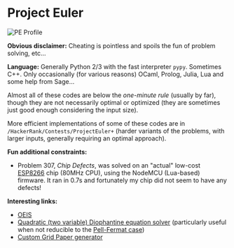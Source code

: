 # Project Euler

![PE Profile](https://projecteuler.net/profile/NiakTheWizard.png)

**Obvious disclaimer:** Cheating is pointless and spoils the fun of problem solving, etc...

**Language:** Generally Python 2/3 with the fast interpreter `pypy`. Sometimes C++. Only occasionally (for various reasons) OCaml, Prolog, Julia, Lua and some help from Sage...

Almost all of these codes are below the *one-minute rule* (usually by far), though they are not necessarily optimal or optimized (they are sometimes just good enough considering the input size).

More efficient implementations of some of these codes are in `/HackerRank/Contests/ProjectEuler+` (harder variants of the problems, with larger inputs, generally requiring an optimal approach).

**Fun additional constraints:**
 * Problem 307, *Chip Defects*, was solved on an "actual" low-cost [ESP8266](https://en.wikipedia.org/wiki/ESP8266) chip (80MHz CPU), using the NodeMCU (Lua-based) firmware. It ran in 0.7s and fortunately my chip did not seem to have any defects!

**Interesting links:**
 * [OEIS](http://oeis.org/)
 * [Quadratic (two variable) Diophantine equation solver](https://www.alpertron.com.ar/QUAD.HTM) (particularly useful when not reducible to the [Pell-Fermat case](https://en.wikipedia.org/wiki/Pell%27s_equation))
 * [Custom Grid Paper generator](http://incompetech.com/graphpaper/)
 